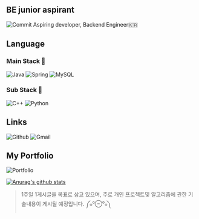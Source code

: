 


## BE junior aspirant

![Commit](https://user-images.githubusercontent.com/57768558/108633259-a2417200-74b6-11eb-8910-5e75b191a47e.gif) 
Aspiring developer, Backend Engineer🇰🇷

## Language

### Main Stack 👀  
![Java](https://img.shields.io/badge/Java-007396?style=flat-square&logo=Java&logoColor=white) ![Spring](https://img.shields.io/badge/Spring-6DB33F?style=flat-square&logo=Spring&logoColor=white)  ![MySQL](https://img.shields.io/badge/MySQL-4479A1?style=flat-square&logo=MySQL&logoColor=white)
### Sub Stack 🌱  
![C++](https://img.shields.io/badge/C++-00599C?style=flat-square&logo=C%2b%2b&logoColor=white) ![Python](https://img.shields.io/badge/Python-3766AB?style=flat-square&logo=Python&logoColor=white)


## Links

![Github](http://img.shields.io/badge/-Github-black?style=flat-square&logo=github&link=https://github.com/mmkser10) ![Gmail](https://img.shields.io/badge/Gmail-d14836?style=flat-square&logo=Gmail&logoColor=white&link=mailto:mmkseoj@gmail.com) 

## My Portfolio 


![Portfolio](http://img.shields.io/badge/-Portfolio-2c3e50?style=flat-square&link=https://mmkser10.github.io)



[![Anurag's github stats](https://github-readme-stats.vercel.app/api?username=mmkser10)](https://github.com/anuraghazra/github-readme-stats)

> 1주일 1게시글을 목표로 삼고 있으며, 주로 개인 프로젝트및 알고리즘에 관한 기술내용이 게시될 예정입니다. ༼๑⁰⊖⁰๑༽
<!--
**mmkser10/mmkser10** is a ✨ _special_ ✨ repository because its `README.md` (this file) appears on your GitHub profile.
